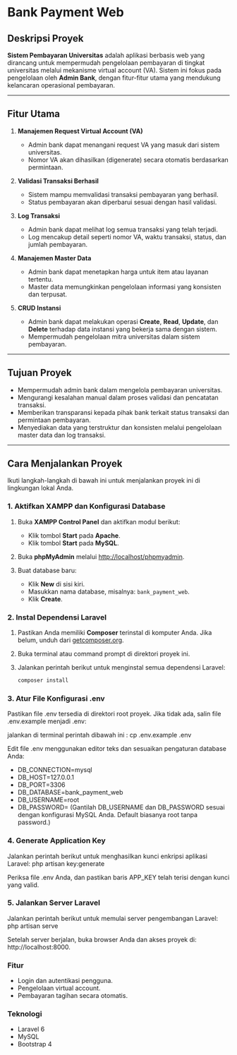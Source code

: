 # Bank Payment Web
## Deskripsi Proyek

**Sistem Pembayaran Universitas** adalah aplikasi berbasis web yang dirancang untuk mempermudah pengelolaan pembayaran di tingkat universitas melalui mekanisme virtual account (VA). Sistem ini fokus pada pengelolaan oleh **Admin Bank**, dengan fitur-fitur utama yang mendukung kelancaran operasional pembayaran.

---

## Fitur Utama

1. **Manajemen Request Virtual Account (VA)**  
   - Admin bank dapat menangani request VA yang masuk dari sistem universitas.  
   - Nomor VA akan dihasilkan (digenerate) secara otomatis berdasarkan permintaan.

2. **Validasi Transaksi Berhasil**  
   - Sistem mampu memvalidasi transaksi pembayaran yang berhasil.  
   - Status pembayaran akan diperbarui sesuai dengan hasil validasi.

3. **Log Transaksi**  
   - Admin bank dapat melihat log semua transaksi yang telah terjadi.  
   - Log mencakup detail seperti nomor VA, waktu transaksi, status, dan jumlah pembayaran.

4. **Manajemen Master Data**  
   - Admin bank dapat menetapkan harga untuk item atau layanan tertentu.  
   - Master data memungkinkan pengelolaan informasi yang konsisten dan terpusat.

5. **CRUD Instansi**  
   - Admin bank dapat melakukan operasi **Create**, **Read**, **Update**, dan **Delete** terhadap data instansi yang bekerja sama dengan sistem.  
   - Mempermudah pengelolaan mitra universitas dalam sistem pembayaran.

---

## Tujuan Proyek

- Mempermudah admin bank dalam mengelola pembayaran universitas.
- Mengurangi kesalahan manual dalam proses validasi dan pencatatan transaksi.
- Memberikan transparansi kepada pihak bank terkait status transaksi dan permintaan pembayaran.
- Menyediakan data yang terstruktur dan konsisten melalui pengelolaan master data dan log transaksi.

---

## Cara Menjalankan Proyek

Ikuti langkah-langkah di bawah ini untuk menjalankan proyek ini di lingkungan lokal Anda.

### 1. Aktifkan XAMPP dan Konfigurasi Database
1. Buka **XAMPP Control Panel** dan aktifkan modul berikut:
   - Klik tombol **Start** pada **Apache**.
   - Klik tombol **Start** pada **MySQL**.
   
2. Buka **phpMyAdmin** melalui [http://localhost/phpmyadmin](http://localhost/phpmyadmin).

3. Buat database baru:
   - Klik **New** di sisi kiri.
   - Masukkan nama database, misalnya: `bank_payment_web`.
   - Klik **Create**.

### 2. Instal Dependensi Laravel
1. Pastikan Anda memiliki **Composer** terinstal di komputer Anda. Jika belum, unduh dari [getcomposer.org](https://getcomposer.org/).
2. Buka terminal atau command prompt di direktori proyek ini.
3. Jalankan perintah berikut untuk menginstal semua dependensi Laravel:

   ```bash
   composer install

### 3. Atur File Konfigurasi .env
Pastikan file .env tersedia di direktori root proyek. Jika tidak ada, salin file .env.example menjadi .env:

jalankan di terminal perintah dibawah ini :
cp .env.example .env

Edit file .env menggunakan editor teks dan sesuaikan pengaturan database Anda:
- DB_CONNECTION=mysql
- DB_HOST=127.0.0.1
- DB_PORT=3306
- DB_DATABASE=bank_payment_web
- DB_USERNAME=root
- DB_PASSWORD= (Gantilah DB_USERNAME dan DB_PASSWORD sesuai dengan konfigurasi MySQL Anda. Default biasanya root tanpa password.)

### 4. Generate Application Key
Jalankan perintah berikut untuk menghasilkan kunci enkripsi aplikasi Laravel:
php artisan key:generate

Periksa file .env Anda, dan pastikan baris APP_KEY telah terisi dengan kunci yang valid.

### 5. Jalankan Server Laravel
Jalankan perintah berikut untuk memulai server pengembangan Laravel:
php artisan serve

Setelah server berjalan, buka browser Anda dan akses proyek di:
http://localhost:8000.

### Fitur
- Login dan autentikasi pengguna.
- Pengelolaan virtual account.
- Pembayaran tagihan secara otomatis.

### Teknologi
- Laravel 6
- MySQL
- Bootstrap 4
